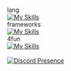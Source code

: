 lang<br>
[![My Skills](https://skills.thijs.gg/icons?i=html,css,js,php)](https://skillicons.dev)<br>
frameworks<br>
[![My Skills](https://skills.thijs.gg/icons?i=tailwindcss)](https://skillicons.dev)<br>
4fun<br>
[![My Skills](https://skills.thijs.gg/icons?i=py,ts,nodejs)](https://skillicons.dev)
<br><br>
[![Discord Presence](https://lanyard.cnrad.dev/api/1022302605428404315?borderRadius=20px&bg=000000&hideDiscrim=true)](https://discord.com/users/1022302605428404315)
